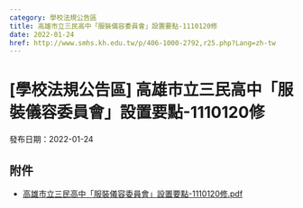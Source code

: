 ```yaml
---
category: 學校法規公告區
title: 高雄市立三民高中「服裝儀容委員會」設置要點-1110120修
date: 2022-01-24
href: http://www.smhs.kh.edu.tw/p/406-1000-2792,r25.php?Lang=zh-tw
---
```


# [學校法規公告區] 高雄市立三民高中「服裝儀容委員會」設置要點-1110120修
發布日期：2022-01-24

<div><div></div><div></div></div>

## 附件
- [高雄市立三民高中「服裝儀容委員會」設置要點-1110120修.pdf](https://www.smhs.kh.edu.tw/var/file/0/1000/attach/76/pta_2473_4646501_00326.pdf)
